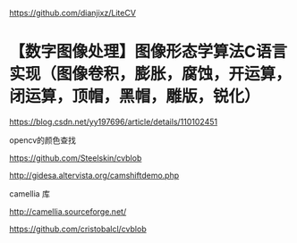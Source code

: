  

https://github.com/dianjixz/LiteCV

# 【数字图像处理】图像形态学算法C语言实现（图像卷积，膨胀，腐蚀，开运算，闭运算，顶帽，黑帽，雕版，锐化）

https://blog.csdn.net/yy197696/article/details/110102451



opencv的颜色查找

https://github.com/Steelskin/cvblob



http://gidesa.altervista.org/camshiftdemo.php



camellia 库

http://camellia.sourceforge.net/



https://github.com/cristobalcl/cvblob
